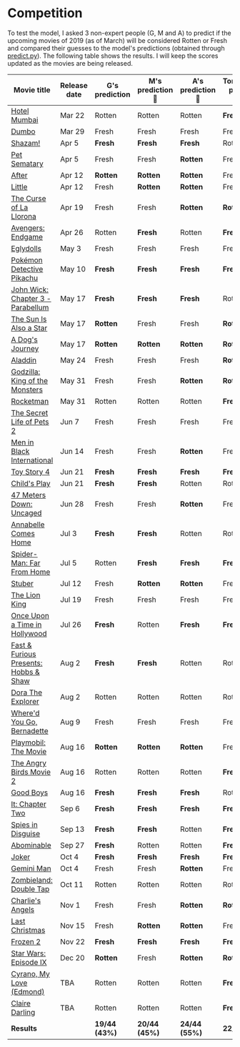# Competition
To test the model, I asked 3 non-expert people (G, M and A) to predict if the upcoming movies of 2019 (as of March) will be considered Rotten or Fresh and compared their guesses to the model's predictions (obtained through [predict.py](predict.py)).
The following table shows the results. I will keep the scores updated as the movies are being released.

| Movie title | Release date | G's prediction | M's prediction<br>:3rd_place_medal: | A's prediction<br>:1st_place_medal: | Tomatology's prediction<br>:2nd_place_medal: | Actual result |
| --- | --- | --- | --- | --- | --- | --- |
| [Hotel Mumbai](https://www.rottentomatoes.com/m/hotel_mumbai) | Mar 22 | Rotten | Rotten | Rotten | **Fresh** | Fresh |
| [Dumbo](https://www.rottentomatoes.com/m/dumbo_2019) | Mar 29 | Fresh | Fresh | Fresh | Fresh | Rotten |
| [Shazam!](https://www.rottentomatoes.com/m/shazam) | Apr 5 | **Fresh** | **Fresh** | **Fresh** | Rotten | Fresh |
| [Pet Sematary](https://www.rottentomatoes.com/m/pet_sematary_2019) | Apr 5 | Fresh | Fresh | **Rotten** | Fresh | Rotten |
| [After](https://www.rottentomatoes.com/m/after_2019) | Apr 12 | **Rotten** | **Rotten** | **Rotten** | Fresh | Rotten |
| [Little](https://www.rottentomatoes.com/m/little_2019) | Apr 12 | Fresh | **Rotten** | **Rotten** | Fresh | Rotten |
| [The Curse of La Llorona](https://www.rottentomatoes.com/m/the_curse_of_la_llorona_2019) | Apr 19 | Fresh | Fresh | **Rotten** | **Rotten** | Rotten |
| [Avengers: Endgame](https://www.rottentomatoes.com/m/avengers_endgame) | Apr 26 | Rotten | **Fresh** | Rotten | **Fresh** | Fresh |
| [Eglydolls](https://www.rottentomatoes.com/m/uglydolls) | May 3 | Fresh | Fresh | Fresh | Fresh | Rotten |
| [Pokémon Detective Pikachu](https://www.rottentomatoes.com/m/pokemon_detective_pikachu) | May 10 | **Fresh** | **Fresh** | **Fresh** | **Fresh** | Fresh |
| [John Wick: Chapter 3 - Parabellum](https://www.rottentomatoes.com/m/john_wick_chapter_3_parabellum) | May 17 | **Fresh** | **Fresh** | **Fresh** | Rotten | Fresh |
| [The Sun Is Also a Star](https://www.rottentomatoes.com/m/the_sun_is_also_a_star) | May 17 | **Rotten** | Fresh | Fresh | **Rotten** | Rotten |
| [A Dog's Journey](https://www.rottentomatoes.com/m/a_dogs_journey) | May 17 | **Rotten** | **Rotten** | **Rotten** | **Rotten** | Rotten |
| [Aladdin](https://www.rottentomatoes.com/m/aladdin) | May 24 | Fresh | Fresh | Fresh | **Rotten** | Rotten |
| [Godzilla: King of the Monsters](https://www.rottentomatoes.com/m/godzilla_king_of_the_monsters_2019) | May 31 | Fresh | Fresh | **Rotten** | **Rotten** | Rotten |
| [Rocketman](https://www.rottentomatoes.com/m/rocketman_2019) | May 31 | Rotten | Rotten | Rotten | **Fresh** | Fresh |
| [The Secret Life of Pets 2](https://www.rottentomatoes.com/m/the_secret_life_of_pets_2) | Jun 7 | Fresh | Fresh | Fresh | Fresh | Rotten |
| [Men in Black International](https://www.rottentomatoes.com/m/men_in_black_international) | Jun 14 | Fresh | Fresh | **Rotten** | Fresh | Rotten |
| [Toy Story 4](https://www.rottentomatoes.com/m/toy_story_4) | Jun 21 | **Fresh** | **Fresh** | **Fresh** | **Fresh** | Fresh |
| [Child's Play](https://www.rottentomatoes.com/m/childs_play_2019) | Jun 21 | **Fresh** | **Fresh** | Rotten | Rotten | Fresh |
| [47 Meters Down: Uncaged](https://www.rottentomatoes.com/m/47_meters_down_uncaged) | Jun 28 | Fresh | Fresh | **Rotten** | Fresh | Rotten |
| [Annabelle Comes Home](https://www.rottentomatoes.com/m/untitled_annabelle_film) | Jul 3 | **Fresh** | **Fresh** | Rotten | Rotten | Fresh |
| [Spider-Man: Far From Home](https://www.rottentomatoes.com/m/spider_man_far_from_home) | Jul 5 | Rotten | **Fresh** | **Fresh** | **Fresh** | Fresh |
| [Stuber](https://www.rottentomatoes.com/m/stuber) | Jul 12 | Fresh | **Rotten** | **Rotten** | Fresh | Rotten |
| [The Lion King](https://www.rottentomatoes.com/m/the_lion_king_2019) | Jul 19 | Fresh | Fresh | Fresh | Fresh | Rotten |
| [Once Upon a Time in Hollywood](https://www.rottentomatoes.com/m/once_upon_a_time_in_hollywood) | Jul 26 | **Fresh** | Rotten | **Fresh** | **Fresh** | Fresh |
| [Fast & Furious Presents: Hobbs & Shaw](https://www.rottentomatoes.com/m/fast_and_furious_presents_hobbs_and_shaw) | Aug 2 | **Fresh** | **Fresh** | Rotten | Rotten | Fresh |
| [Dora The Explorer](https://www.rottentomatoes.com/m/dora_the_explorer_2019) | Aug 2 | Rotten | Rotten | Rotten | Rotten | Fresh |
| [Where'd You Go, Bernadette](https://www.rottentomatoes.com/m/whered_you_go_bernadette) | Aug 9 | Fresh | Fresh | Fresh | Fresh | Rotten |
| [Playmobil: The Movie](https://www.rottentomatoes.com/m/playmobil_the_movie) | Aug 16 | **Rotten** | **Rotten** | **Rotten** | Fresh | Rotten |
| [The Angry Birds Movie 2](https://www.rottentomatoes.com/m/the_angry_birds_movie_2) | Aug 16 | Rotten | Rotten | Rotten | **Fresh** | Fresh |
| [Good Boys](https://www.rottentomatoes.com/m/good_boys_2019) | Aug 16 | **Fresh** | **Fresh** | **Fresh** | Rotten | Fresh |
| [It: Chapter Two](https://www.rottentomatoes.com/m/it_chapter_two) | Sep 6 | **Fresh** | **Fresh** | **Fresh** | **Fresh** | Fresh |
| [Spies in Disguise](https://www.rottentomatoes.com/m/spies_in_disguise) | Sep 13 | **Fresh** | **Fresh** | Rotten | **Fresh** | Fresh |
| [Abominable](https://www.rottentomatoes.com/m/abominable) | Sep 27 | **Fresh** | Rotten | Rotten | **Fresh** | Fresh |
| [Joker](https://www.rottentomatoes.com/m/joker_2019) | Oct 4 | **Fresh** | **Fresh** | **Fresh** | **Fresh** | Fresh |
| [Gemini Man](https://www.rottentomatoes.com/m/gemini_man_2019) | Oct 4 | Fresh | Fresh | **Rotten** | Fresh | Rotten |
| [Zombieland: Double Tap](https://www.rottentomatoes.com/m/zombieland_double_tap) | Oct 11 | Rotten | Rotten | Rotten | Rotten | Fresh |
| [Charlie's Angels](https://www.rottentomatoes.com/m/charlies_angels_2019) | Nov 1 | Fresh | Fresh | **Rotten** | **Rotten** | Rotten |
| [Last Christmas](https://www.rottentomatoes.com/m/last_christmas_2019) | Nov 15 | Fresh | **Rotten** | **Rotten** | Fresh | Rotten |
| [Frozen 2](https://www.rottentomatoes.com/m/frozen_2) | Nov 22 | **Fresh** | **Fresh** | **Fresh** | **Fresh** | Fresh |
| [Star Wars: Episode IX](https://www.rottentomatoes.com/m/star_wars_episode_ix) | Dec 20 | **Rotten** | Fresh | **Rotten** | **Rotten** | Rotten |
| [Cyrano, My Love (Edmond)](https://www.rottentomatoes.com/m/edmond_2018) | TBA | Rotten | Rotten | Rotten | **Fresh** | Fresh |
| [Claire Darling](https://www.rottentomatoes.com/m/claire_darling) | TBA | Rotten | Rotten | Rotten | **Fresh** | Fresh |
| **Results** | | **19/44 (43%)** | **20/44 (45%)**  | **24/44 (55%)** | **22/44 (50%)** | |

